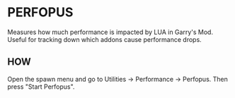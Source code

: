 # PERFOPUS
Measures how much performance is impacted by LUA in Garry's Mod. Useful for tracking down which addons cause performance drops.

## HOW
Open the spawn menu and go to Utilities -> Performance -> Perfopus. Then press "Start Perfopus".